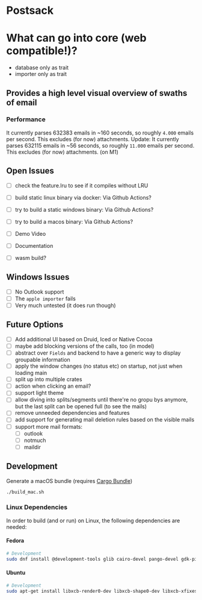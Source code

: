 # Postsack

# What can go into core (web compatible!)?
- database only as trait
- importer only as trait


## Provides a high level visual overview of swaths of email

### Performance

It currently parses 632383 emails in ~160 seconds, so roughly `4.000` emails per second. This excludes (for now) attachments.
Update: It currently parses 632115 emails in ~56 seconds, so roughly `11.000` emails per second. This excludes (for now) attachments. (on M1)

## Open Issues

- [ ] check the feature.lru to see if it compiles without LRU
- [ ] build static linux binary via docker: Via Github Actions?
- [ ] try to build a static windows binary: Via Github Actions?
- [ ] try to build a macos binary: Via Github Actions?
- [ ] Demo Video
- [ ] Documentation
- [ ] wasm build?


## Windows Issues

- [ ] No Outlook support
- [ ] The `apple importer` fails
- [ ] Very much untested (it does run though)

## Future Options

- [ ] Add additional UI based on Druid, Iced or Native Cocoa
- [ ] maybe add blocking versions of the calls, too (in model)
- [ ] abstract over `Fields` and backend to have a generic way to display groupable information
- [ ] apply the window changes (no status etc) on startup, not just when loading main
- [ ] split up into multiple crates
- [ ] action when clicking an email?
- [ ] support light theme
- [ ] allow diving into splits/segments until there're no gropu bys anymore, but the last split can be opened full (to see the mails)
- [ ] remove unneeded dependencies and features
- [ ] add support for generating mail deletion rules based on the visible mails
- [ ] support more mail formats:
  - [ ] outlook
  - [ ] notmuch
  - [ ] maildir

## Development

Generate a macOS bundle (requires [Cargo Bundle](https://github.com/burtonageo/cargo-bundle))

``` sh
./build_mac.sh
```

### Linux Dependencies

In order to build (and or run) on Linux, the following dependencies are needed:

#### Fedora

``` sh
# Development
sudo dnf install @development-tools glib cairo-devel pango-devel gdk-pixbux2-devel atk-devel gtk3 gtk3-devel libsqlite3x-devel
```

#### Ubuntu

``` sh
# Development
sudo apt-get install libxcb-render0-dev libxcb-shape0-dev libxcb-xfixes0-dev libspeechd-dev libxkbcommon-dev libssl-dev libsqlite3-dev
```


